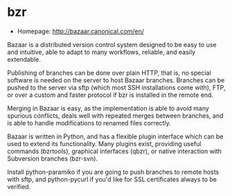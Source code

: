# bzr

* Homepage: http://bazaar.canonical.com/en/

Bazaar is a distributed version control system designed to be easy to
 use and intuitive, able to adapt to many workflows, reliable, and
 easily extendable.

 Publishing of branches can be done over plain HTTP, that is, no special
 software is needed on the server to host Bazaar branches. Branches can
 be pushed to the server via sftp (which most SSH installations come
 with), FTP, or over a custom and faster protocol if bzr is installed in
 the remote end.

 Merging in Bazaar is easy, as the implementation is able to avoid many
 spurious conflicts, deals well with repeated merges between branches,
 and is able to handle modifications to renamed files correctly.

 Bazaar is written in Python, and has a flexible plugin interface which
 can be used to extend its functionality. Many plugins exist, providing
 useful commands (bzrtools), graphical interfaces (qbzr), or native
 interaction with Subversion branches (bzr-svn).

 Install python-paramiko if you are going to push branches to remote
 hosts with sftp, and python-pycurl if you'd like for SSL certificates
 always to be verified.
